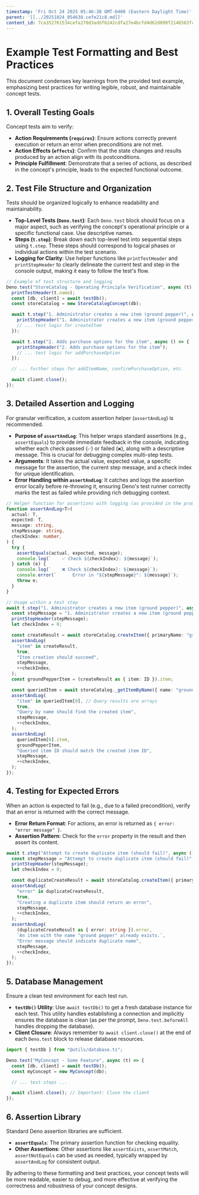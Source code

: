 ```yaml
---
timestamp: 'Fri Oct 24 2025 05:46:38 GMT-0400 (Eastern Daylight Time)'
parent: '[[../20251024_054638.cefe21c8.md]]'
content_id: 7ca352761534cefa270d3addf6242cdfa27e4bcfd4d62d099f2146563fc85f2e
---
```


# Example Test Formatting and Best Practices

This document condenses key learnings from the provided test example, emphasizing best practices for writing legible, robust, and maintainable concept tests.

## 1. Overall Testing Goals

Concept tests aim to verify:

* **Action Requirements (`requires`)**: Ensure actions correctly prevent execution or return an error when preconditions are not met.
* **Action Effects (`effects`)**: Confirm that the state changes and results produced by an action align with its postconditions.
* **Principle Fulfillment**: Demonstrate that a series of actions, as described in the concept's principle, leads to the expected functional outcome.

## 2. Test File Structure and Organization

Tests should be organized logically to enhance readability and maintainability.

* **Top-Level Tests (`Deno.test`)**: Each `Deno.test` block should focus on a major aspect, such as verifying the concept's operational principle or a specific functional case. Use descriptive names.
* **Steps (`t.step`)**: Break down each top-level test into sequential steps using `t.step`. These steps should correspond to logical phases or individual actions within the test scenario.
* **Logging for Clarity**: Use helper functions like `printTestHeader` and `printStepHeader` to clearly delineate the current test and step in the console output, making it easy to follow the test's flow.

```typescript
// Example of test structure and logging
Deno.test("StoreCatalog - Operating Principle Verification", async (t) => {
  printTestHeader(t.name);
  const [db, client] = await testDb();
  const storeCatalog = new StoreCatalogConcept(db);

  await t.step("1. Administrator creates a new item (ground pepper)", async () => {
    printStepHeader("1. Administrator creates a new item (ground pepper)");
    // ... test logic for createItem
  });

  await t.step("2. Adds purchase options for the item", async () => {
    printStepHeader("2. Adds purchase options for the item");
    // ... test logic for addPurchaseOption
  });

  // ... further steps for addItemName, confirmPurchaseOption, etc.

  await client.close();
});
```

## 3. Detailed Assertion and Logging

For granular verification, a custom assertion helper (`assertAndLog`) is recommended.

* **Purpose of `assertAndLog`**: This helper wraps standard assertions (e.g., `assertEquals`) to provide immediate feedback in the console, indicating whether each check passed (`✅`) or failed (`❌`), along with a descriptive message. This is crucial for debugging complex multi-step tests.
* **Arguments**: It takes the actual value, expected value, a specific message for the assertion, the current step message, and a check index for unique identification.
* **Error Handling within `assertAndLog`**: It catches and logs the assertion error locally before re-throwing it, ensuring Deno's test runner correctly marks the test as failed while providing rich debugging context.

```typescript
// Helper function for assertions with logging (as provided in the prompt)
function assertAndLog<T>(
  actual: T,
  expected: T,
  message: string,
  stepMessage: string,
  checkIndex: number,
) {
  try {
    assertEquals(actual, expected, message);
    console.log(`    ✅ Check ${checkIndex}: ${message}`);
  } catch (e) {
    console.log(`    ❌ Check ${checkIndex}: ${message}`);
    console.error(`      Error in "${stepMessage}": ${message}`);
    throw e;
  }
}

// Usage within a test step
await t.step("1. Administrator creates a new item (ground pepper)", async () => {
  const stepMessage = "1. Administrator creates a new item (ground pepper)";
  printStepHeader(stepMessage);
  let checkIndex = 0;

  const createResult = await storeCatalog.createItem({ primaryName: "ground pepper" });
  assertAndLog(
    "item" in createResult,
    true,
    "Item creation should succeed",
    stepMessage,
    ++checkIndex,
  );
  const groundPepperItem = (createResult as { item: ID }).item;

  const queriedItem = await storeCatalog._getItemByName({ name: "ground pepper" });
  assertAndLog(
    "item" in queriedItem[0], // Query results are arrays
    true,
    "Query by name should find the created item",
    stepMessage,
    ++checkIndex,
  );
  assertAndLog(
    queriedItem[0].item,
    groundPepperItem,
    "Queried item ID should match the created item ID",
    stepMessage,
    ++checkIndex,
  );
});
```

## 4. Testing for Expected Errors

When an action is expected to fail (e.g., due to a failed precondition), verify that an error is returned with the correct message.

* **Error Return Format**: For actions, an error is returned as `{ error: "error message" }`.
* **Assertion Pattern**: Check for the `error` property in the result and then assert its content.

```typescript
await t.step("Attempt to create duplicate item (should fail)", async () => {
  const stepMessage = "Attempt to create duplicate item (should fail)";
  printStepHeader(stepMessage);
  let checkIndex = 0;

  const duplicateCreateResult = await storeCatalog.createItem({ primaryName: "ground pepper" });
  assertAndLog(
    "error" in duplicateCreateResult,
    true,
    "Creating a duplicate item should return an error",
    stepMessage,
    ++checkIndex,
  );
  assertAndLog(
    (duplicateCreateResult as { error: string }).error,
    `An item with the name "ground pepper" already exists.`,
    "Error message should indicate duplicate name",
    stepMessage,
    ++checkIndex,
  );
});
```

## 5. Database Management

Ensure a clean test environment for each test run.

* **`testDb()` Utility**: Use `await testDb()` to get a fresh database instance for each test. This utility handles establishing a connection and implicitly ensures the database is clean (as per the prompt, `Deno.test.beforeAll` handles dropping the database).
* **Client Closure**: Always remember to `await client.close()` at the end of each `Deno.test` block to release database resources.

```typescript
import { testDb } from "@utils/database.ts";

Deno.test("MyConcept - Some Feature", async (t) => {
  const [db, client] = await testDb();
  const myConcept = new MyConcept(db);

  // ... test steps ...

  await client.close(); // Important: Close the client
});
```

## 6. Assertion Library

Standard Deno assertion libraries are sufficient.

* **`assertEquals`**: The primary assertion function for checking equality.
* **Other Assertions**: Other assertions like `assertExists`, `assertMatch`, `assertNotEquals` can be used as needed, typically wrapped by `assertAndLog` for consistent output.

By adhering to these formatting and best practices, your concept tests will be more readable, easier to debug, and more effective at verifying the correctness and robustness of your concept designs.
